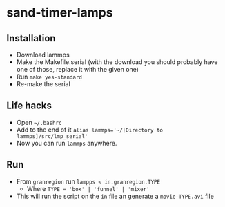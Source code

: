 # sand-timer-lamps

## Installation

 * Download lammps
 * Make the Makefile.serial (with the download you should probably have one of those, replace it with the given one)
 * Run `make yes-standard`
 * Re-make the serial

## Life hacks

 * Open `~/.bashrc`
 * Add to the end of it `alias lammps='~/[Directory to lammps]/src/lmp_serial'`
 * Now you can run `lammps` anywhere.

## Run

 * From `granregion` run `lampps < in.granregion.TYPE`
   * Where `TYPE = 'box' | 'funnel' | 'mixer'`
 * This will run the script on the `in` file an generate a `movie-TYPE.avi` file
